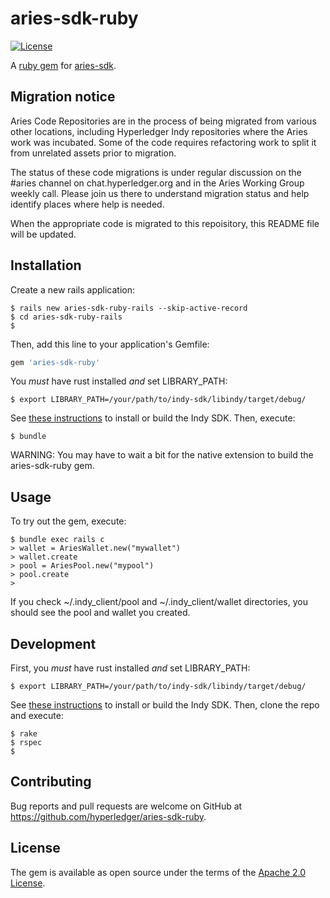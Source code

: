 # aries-sdk-ruby

[![License](https://img.shields.io/badge/License-Apache%202.0-blue.svg)](https://opensource.org/licenses/Apache-2.0)

A [ruby gem](https://rubygems.org/gems/aries-sdk-ruby) for [aries-sdk](https://github.com/hyperledger/aries-sdk).

## Migration notice

Aries Code Repositories are in the process of being migrated from various other locations, including Hyperledger Indy repositories where the Aries work was incubated. Some of the code requires refactoring work to split it from unrelated assets prior to migration.

The status of these code migrations is under regular discussion on the #aries channel on chat.hyperledger.org and in the Aries Working Group weekly call. Please join us there to understand migration status and help identify places where help is needed.

When the appropriate code is migrated to this repoisitory, this README file will be updated.

## Installation

Create a new rails application:

    $ rails new aries-sdk-ruby-rails --skip-active-record
    $ cd aries-sdk-ruby-rails
    $ 

Then, add this line to your application's Gemfile:

```ruby
gem 'aries-sdk-ruby'
```

You *must* have rust installed *and* set LIBRARY_PATH:

    $ export LIBRARY_PATH=/your/path/to/indy-sdk/libindy/target/debug/

See [these instructions](https://github.com/hyperledger/indy-sdk#installing-the-sdk) to install or build the Indy SDK.  Then, execute:

    $ bundle

WARNING: You may have to wait a bit for the native extension to build the aries-sdk-ruby gem.

## Usage

To try out the gem, execute:

    $ bundle exec rails c
    > wallet = AriesWallet.new("mywallet")
    > wallet.create
    > pool = AriesPool.new("mypool")
    > pool.create
    > 

If you check ~/.indy_client/pool and ~/.indy_client/wallet directories, you should see the pool and wallet you created.

## Development

First, you *must* have rust installed *and* set LIBRARY_PATH:

    $ export LIBRARY_PATH=/your/path/to/indy-sdk/libindy/target/debug/

See [these instructions](https://github.com/hyperledger/indy-sdk#installing-the-sdk) to install or build the Indy SDK.  Then, clone the repo and execute:

    $ rake
    $ rspec
    $

## Contributing

Bug reports and pull requests are welcome on GitHub at https://github.com/hyperledger/aries-sdk-ruby.


## License

The gem is available as open source under the terms of the [Apache 2.0 License](https://opensource.org/licenses/Apache-2.0).
